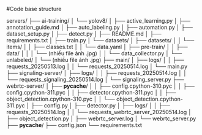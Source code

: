 #Code base structure

servers/
├── ai-training/
│   └── yolov8/
│       ├── active_learning.py
│       ├── annotation_guide.md
│       ├── auto_labeling.py
│       ├── automation.py
│       ├── dataset_setup.py
│       ├── detect.py
│       ├── README.md
│       ├── requirements.txt
│       ├── train.py
│       └── datasets/
│           ├── datasets/
│           │   └── items/
│           │       ├── classes.txt
│           │       └── data.yaml
│           ├── pre-train/
│           │   ├── data/
│           │   │   └── (nhiều file ảnh .jpg)
│           │   └── data_collector.py
│           └── unlabeled/
│               └── (nhiều file ảnh .jpg)
├── main/
│   ├── logs/
│   │   ├── requests_20250513.log
│   │   └── requests_20250514.log
│   └── main.py
├── signaling-server/
│   ├── logs/
│   │   ├── requests_20250514.log
│   │   └── requests_signaling_20250514.log
│   └── signaling_server.py
├── webrtc-server/
│   ├── __pycache__/
│   │   ├── config.cpython-310.pyc
│   │   ├── config.cpython-311.pyc
│   │   ├── detector.cpython-311.pyc
│   │   ├── object_detection.cpython-310.pyc
│   │   └── object_detection.cpython-311.pyc
│   ├── config.py
│   ├── detector.py
│   ├── logs/
│   │   ├── requests_20250514.log
│   │   └── requests_webrtc_server_20250514.log
│   ├── object_detection.py
│   ├── webrtc_server.log
│   └── webrtc_server.py
├── __pycache__/
├── config.json
└── requirements.txt